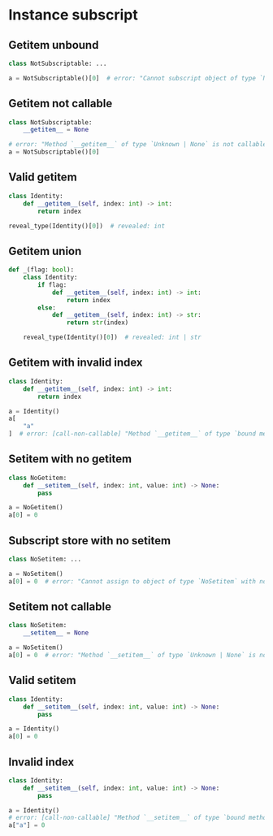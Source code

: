 # Instance subscript

## Getitem unbound

```py
class NotSubscriptable: ...

a = NotSubscriptable()[0]  # error: "Cannot subscript object of type `NotSubscriptable` with no `__getitem__` method"
```

## Getitem not callable

```py
class NotSubscriptable:
    __getitem__ = None

# error: "Method `__getitem__` of type `Unknown | None` is not callable on object of type `NotSubscriptable`"
a = NotSubscriptable()[0]
```

## Valid getitem

```py
class Identity:
    def __getitem__(self, index: int) -> int:
        return index

reveal_type(Identity()[0])  # revealed: int
```

## Getitem union

```py
def _(flag: bool):
    class Identity:
        if flag:
            def __getitem__(self, index: int) -> int:
                return index
        else:
            def __getitem__(self, index: int) -> str:
                return str(index)

    reveal_type(Identity()[0])  # revealed: int | str
```

## Getitem with invalid index

```py
class Identity:
    def __getitem__(self, index: int) -> int:
        return index

a = Identity()
a[
    "a"
]  # error: [call-non-callable] "Method `__getitem__` of type `bound method Identity.__getitem__(index: int) -> int` is not callable on object of type `Identity`"
```

## Setitem with no getitem

```py
class NoGetitem:
    def __setitem__(self, index: int, value: int) -> None:
        pass

a = NoGetitem()
a[0] = 0
```

## Subscript store with no setitem

```py
class NoSetitem: ...

a = NoSetitem()
a[0] = 0  # error: "Cannot assign to object of type `NoSetitem` with no `__setitem__` method"
```

## Setitem not callable

```py
class NoSetitem:
    __setitem__ = None

a = NoSetitem()
a[0] = 0  # error: "Method `__setitem__` of type `Unknown | None` is not callable on object of type `NoSetitem`"
```

## Valid setitem

```py
class Identity:
    def __setitem__(self, index: int, value: int) -> None:
        pass

a = Identity()
a[0] = 0
```

## Invalid index

```py
class Identity:
    def __setitem__(self, index: int, value: int) -> None:
        pass

a = Identity()
# error: [call-non-callable] "Method `__setitem__` of type `bound method Identity.__setitem__(index: int, value: int) -> None` is not callable on object of type `Identity`"
a["a"] = 0
```
